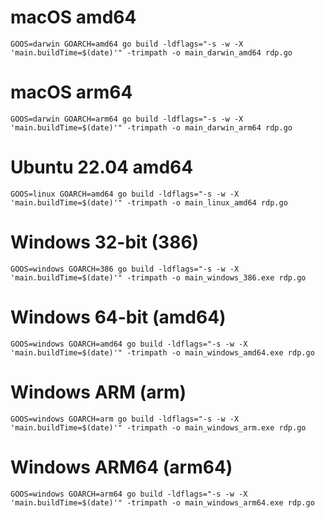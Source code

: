# macOS amd64
```
GOOS=darwin GOARCH=amd64 go build -ldflags="-s -w -X 'main.buildTime=$(date)'" -trimpath -o main_darwin_amd64 rdp.go
```
# macOS arm64
```
GOOS=darwin GOARCH=arm64 go build -ldflags="-s -w -X 'main.buildTime=$(date)'" -trimpath -o main_darwin_arm64 rdp.go
```
# Ubuntu 22.04 amd64
```
GOOS=linux GOARCH=amd64 go build -ldflags="-s -w -X 'main.buildTime=$(date)'" -trimpath -o main_linux_amd64 rdp.go
```

# Windows 32-bit (386)
```
GOOS=windows GOARCH=386 go build -ldflags="-s -w -X 'main.buildTime=$(date)'" -trimpath -o main_windows_386.exe rdp.go
```

# Windows 64-bit (amd64)
```
GOOS=windows GOARCH=amd64 go build -ldflags="-s -w -X 'main.buildTime=$(date)'" -trimpath -o main_windows_amd64.exe rdp.go
```

# Windows ARM (arm)
```
GOOS=windows GOARCH=arm go build -ldflags="-s -w -X 'main.buildTime=$(date)'" -trimpath -o main_windows_arm.exe rdp.go
```

# Windows ARM64 (arm64)
```
GOOS=windows GOARCH=arm64 go build -ldflags="-s -w -X 'main.buildTime=$(date)'" -trimpath -o main_windows_arm64.exe rdp.go
```